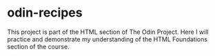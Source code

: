 # odin-recipes

This project is part of the HTML section of The Odin Project.
Here I will practice and demonstrate my understanding of the HTML Foundations section of the course.